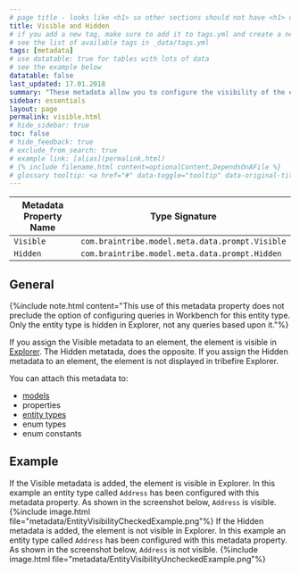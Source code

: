 ```yaml
---
# page title - looks like <h1> so other sections should not have <h1> or single-hash headings
title: Visible and Hidden
# if you add a new tag, make sure to add it to tags.yml and create a new page in pages/tags
# see the list of available tags in _data/tags.yml
tags: [metadata]
# use datatable: true for tables with lots of data
# see the example below
datatable: false
last_updated: 17.01.2018
summary: "These metadata allow you to configure the visibility of the entity type they are assigned to."
sidebar: essentials
layout: page
permalink: visible.html
# hide_sidebar: true
toc: false
# hide_feedback: true
# exclude_from_search: true
# example link: [alias](permalink.html)
# {% include filename.html content=optionalContent,DependsOnAFile %}
# glossary tooltip: <a href="#" data-toggle="tooltip" data-original-title="{{site.data.glossary.entity_type}}">entity types</a>
---
```


Metadata Property Name  | Type Signature  
------- | -----------
`Visible` | `com.braintribe.model.meta.data.prompt.Visible`
`Hidden` | `com.braintribe.model.meta.data.prompt.Hidden`

## General
{%include note.html content="This use of this metadata property does not preclude the option of configuring queries in Workbench for this entity type. Only the entity type is hidden in Explorer, not any queries based upon it."%}

If you assign the Visible metadata to an element, the element is visible in <a href="#" data-toggle="tooltip" data-original-title="{{site.data.glossary.explorer}}">Explorer</a>. The Hidden metatada, does the opposite. If you assign the Hidden metadata to an element, the element is not displayed in tribefire Explorer.

You can attach this metadata to:
* <a href="#" data-toggle="tooltip" data-original-title="{{site.data.glossary.model}}">models</a>
* properties
* <a href="#" data-toggle="tooltip" data-original-title="{{site.data.glossary.entity_type}}">entity types</a>
* enum types
* enum constants

## Example
If the Visible metadata is added, the element is visible in Explorer. In this example an entity type called `Address` has been configured with this metadata property. As shown in the screenshot below, `Address` is visible.
{%include image.html file="metadata/EntityVisibilityCheckedExample.png"%}
If the Hidden metadata is added, the element is not visible in Explorer. In this example an entity type called `Address` has been configured with this metadata property. As shown in the screenshot below, `Address` is not visible.
{%include image.html file="metadata/EntityVisibilityUncheckedExample.png"%}
